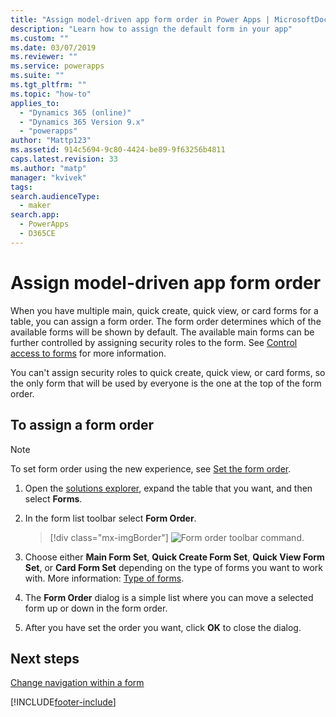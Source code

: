 ```yaml
---
title: "Assign model-driven app form order in Power Apps | MicrosoftDocs"
description: "Learn how to assign the default form in your app"
ms.custom: ""
ms.date: 03/07/2019
ms.reviewer: ""
ms.service: powerapps
ms.suite: ""
ms.tgt_pltfrm: ""
ms.topic: "how-to"
applies_to: 
  - "Dynamics 365 (online)"
  - "Dynamics 365 Version 9.x"
  - "powerapps"
author: "Mattp123"
ms.assetid: 914c5694-9c80-4424-be89-9f63256b4811
caps.latest.revision: 33
ms.author: "matp"
manager: "kvivek"
tags: 
search.audienceType: 
  - maker
search.app: 
  - PowerApps
  - D365CE
---
```

# Assign model-driven app form order

 When you have multiple main, quick create, quick view, or card forms for a table, you can assign a form order. The form order determines which of the available forms will be shown by default. The available main forms can be further controlled by assigning security roles to the form. See [Control access to forms](control-access-forms.md) for more information.  
  
 You can't assign security roles to quick create, quick view, or card forms, so the only form that will be used by everyone is the one at the top of the form order.  
  
## To assign a form order  
> [!NOTE]
> To set form order using the new experience, see [Set the form order](control-access-forms.md#set-the-form-order).
  
1.  Open the [solutions explorer](advanced-navigation.md#solution-explorer), expand the table that you want, and then select **Forms**.  
  
2.  In the form list toolbar select **Form Order**.  

     > [!div class="mx-imgBorder"] 
     > ![Form order toolbar command.](media/form-order.png)
  
3.  Choose either **Main Form Set**, **Quick Create Form Set**, **Quick View Form Set**, or **Card Form Set** depending on the type of forms you want to work with. More information: [Type of forms](types-forms.md). 
  
4.  The **Form Order** dialog is a simple list where you can move a selected form up or down in the form order.  
  
5.  After you have set the order you want, click **OK** to close the dialog.  

## Next steps

[Change navigation within a form](use-the-form-editor-legacy.md)


[!INCLUDE[footer-include](../../includes/footer-banner.md)]